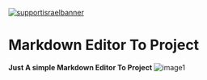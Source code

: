 [![supportisraelbanner](https://i.imagesup.co/images2/8e6cc77363c700198839ae0da7d7fe2409f07647.png)](https://github.com/TheYali1/support-israel-banner/tree/main)
# Markdown Editor To Project
**Just A simple Markdown Editor To Project**
![image1](https://i.imagesup.co/images2/de1f2c276cf0b1a8c73eb24901e8fdb0878bcdd3.png)
